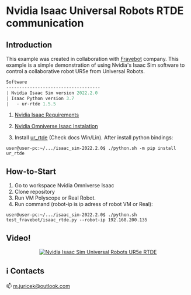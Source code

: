 # Nvidia Isaac Universal Robots RTDE communication

## Introduction
This example was created in collaboration with [Fravebot](https://www.fravebot.com/) company. This example is a simple demonstration of using Nvidia's Isaac Sim software to control a collaborative robot UR5e from Universal Robots.

```javascript
Software
------------------------------------
| Nvidia Isaac Sim version 2022.2.0
| Isaac Python version 3.7
|   - ur-rtde 1.5.5
```

1) [Nvidia Isaac Requirements](https://docs.omniverse.nvidia.com/app_isaacsim/app_isaacsim/requirements.html)

2) [Nvidia Omniverse Isaac Instalation](https://docs.omniverse.nvidia.com/app_isaacsim/app_isaacsim/install_workstation.html)

3) Install [ur_rtde](https://gitlab.com/sdurobotics/ur_rtde) (Check docs Win/Lin). After install python bindings:

```console
user@user-pc:~/.../isaac_sim-2022.2.0$ ./python.sh -m pip install ur_rtde
```

## How-to-Start

1) Go to workspace Nvidia Omniverse Isaac
2) Clone repository
3) Run VM Polyscope or Real Robot. 
4) Run command (robot-ip is ip adress of robot VM or Real):

```console
user@user-pc:~/.../isaac_sim-2022.2.0$ ./python.sh test_fravebot/isaac_rtde.py --robot-ip 192.168.200.135
```

## Video!

<p align="center">
<a href="https://www.youtube.com/watch?v=IJtdp1wdPPo"><img src="https://upload.wikimedia.org/wikipedia/commons/0/09/YouTube_full-color_icon_%282017%29.svg" alt="Nvidia Isaac Sim Universal Robots UR5e RTDE"/></a>
</p>

## :information_source: Contacts

:mailbox: m.juricek@outlook.com

